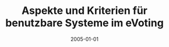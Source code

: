 ---
abstract: ''
authors:
- Franz Karlsberger
date: '2005-01-01'
featured: false
links:
- name: Publik
  url: https://publik.tuwien.ac.at/showentry.php?ID=139670&lang=2
publication_types:
- '7'
publishDate: '2005-01-01'
title: Aspekte und Kriterien für benutzbare Systeme im eVoting
url_pdf: ''
---